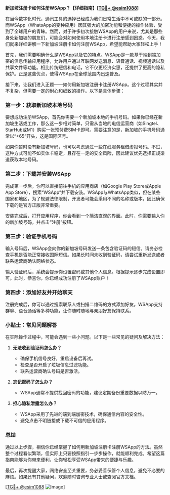 **新加坡注册卡如何注册WSApp？【详细指南】[[TG💪+ @esim1088](https://t.me/s/esim1088)]**

在当今数字化时代，通讯工具的选择已经成为我们日常生活中不可或缺的一部分。而WSApp（WhatsApp的变种应用）因其强大的加密功能和便捷的操作体验，受到了全球用户的青睐。然而，对于许多初次接触WSApp的用户来说，尤其是那些身处新加坡的朋友们，可能会对如何使用本地注册卡进行注册感到困惑。今天，我们就来详细讲解一下新加坡注册卡如何注册WSApp，希望能帮助大家轻松上手！

首先，我们需要明确什么是WSApp以及它的特点。WSApp是一款基于端到端加密的信息传输应用程序，允许用户通过互联网发送消息、语音通话、视频通话以及共享文件等功能。相比传统短信和电话，它不仅更经济实惠，还提供了更高的隐私保护。正是这些优点，使得WSApp在全球范围内迅速普及。

接下来，让我们进入正题——如何用新加坡注册卡注册WSApp。这个过程其实并不复杂，但需要一定的耐心和细致的操作。以下是具体步骤：

### 第一步：获取新加坡本地号码

要想成功注册WSApp，首先你需要一个新加坡本地的手机号码。如果你已经在新加坡生活或工作，那么这一步相对简单，只需从当地的电信运营商（如Singtel、StarHub或M1）购买一张预付费SIM卡即可。需要注意的是，新加坡的手机号码通常以“+65”开头，这是国际区号。

如果你暂时没有新加坡号码，也可以考虑通过一些在线服务租借虚拟号码。不过，这种方式可能不如实体卡稳定，且存在一定的安全风险，因此建议优先选择正规渠道获取本地号码。

### 第二步：下载并安装WSApp

完成第一步后，你可以直接前往手机的应用商店（如Google Play Store或Apple App Store），搜索“WSApp”并下载安装。WSApp与WhatsApp类似，但在某些国家和地区，为了规避法律限制，开发者可能会采用不同的名称或版本，因此确保下载的是官方正版非常重要。

安装完成后，打开应用程序，你会看到一个简洁直观的界面。此时，你需要输入你的新加坡号码，并点击“注册”按钮。

### 第三步：验证手机号码

输入号码后，WSApp会向你的新加坡号码发送一条包含验证码的短信。请务必检查手机是否能正常接收国际短信。如果长时间未收到验证码，请尝试重新发送或者联系运营商确认网络状态。

输入验证码后，系统会提示你设置密码或其他个人信息。根据提示逐步完成设置即可。此时，恭喜你，你已经成功注册了WSApp账户！

### 第四步：添加好友并开始聊天

注册完成后，你可以通过搜索联系人或扫描二维码的方式添加好友。WSApp支持群聊、语音通话等多种功能，让你随时随地与亲朋好友保持联系。

### 小贴士：常见问题解答

在实际操作过程中，可能会遇到一些小问题。以下是一些常见的疑问及解决方法：

1. **无法收到验证码怎么办？**
   - 确保手机信号良好，重启设备后再试。
   - 检查是否开启了垃圾信息过滤功能。
   - 联系运营商确认号码是否激活。

2. **忘记密码了怎么办？**
   - WSApp通常不提供找回密码的功能，建议定期备份重要数据以防万一。

3. **担心隐私泄露怎么办？**
   - WSApp采用了先进的端到端加密技术，确保通信内容的安全性。
   - 避免点击不明链接或下载不可信的应用程序。

### 总结

通过以上步骤，相信你已经掌握了如何用新加坡注册卡注册WSApp的方法。虽然整个过程看似繁琐，但实际上只要按照指引一步步操作，就能顺利完成。希望这篇指南能够为你带来便利，让你轻松享受WSApp带来的便捷与乐趣。

最后，再次提醒大家，网络安全至关重要，务必妥善保管个人信息，避免不必要的麻烦。如果还有其他疑问，欢迎随时咨询专业人士或查阅官方文档。

[[TG💪+ @esim1088](https://t.me/s/esim1088) ![Image](https://i.postimg.cc/4NQfJmqS/Snipaste-2025-05-13-00-14-12.png)]